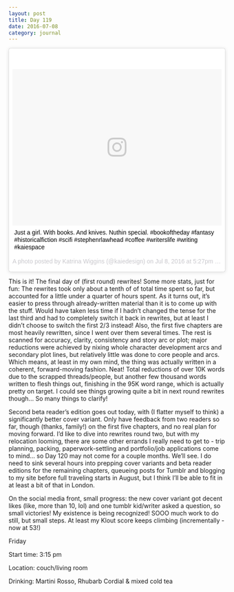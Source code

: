 ```yaml
---
layout: post
title: Day 119
date: 2016-07-08
category: journal
---
```


<blockquote class="instagram-media" data-instgrm-captioned data-instgrm-version="7" style=" background:#FFF; border:0; border-radius:3px; box-shadow:0 0 1px 0 rgba(0,0,0,0.5),0 1px 10px 0 rgba(0,0,0,0.15); margin: 1px; max-width:658px; padding:0; width:99.375%; width:-webkit-calc(100% - 2px); width:calc(100% - 2px);"><div style="padding:8px;"> <div style=" background:#F8F8F8; line-height:0; margin-top:40px; padding:37.2685185185% 0; text-align:center; width:100%;"> <div style=" background:url(data:image/png;base64,iVBORw0KGgoAAAANSUhEUgAAACwAAAAsCAMAAAApWqozAAAABGdBTUEAALGPC/xhBQAAAAFzUkdCAK7OHOkAAAAMUExURczMzPf399fX1+bm5mzY9AMAAADiSURBVDjLvZXbEsMgCES5/P8/t9FuRVCRmU73JWlzosgSIIZURCjo/ad+EQJJB4Hv8BFt+IDpQoCx1wjOSBFhh2XssxEIYn3ulI/6MNReE07UIWJEv8UEOWDS88LY97kqyTliJKKtuYBbruAyVh5wOHiXmpi5we58Ek028czwyuQdLKPG1Bkb4NnM+VeAnfHqn1k4+GPT6uGQcvu2h2OVuIf/gWUFyy8OWEpdyZSa3aVCqpVoVvzZZ2VTnn2wU8qzVjDDetO90GSy9mVLqtgYSy231MxrY6I2gGqjrTY0L8fxCxfCBbhWrsYYAAAAAElFTkSuQmCC); display:block; height:44px; margin:0 auto -44px; position:relative; top:-22px; width:44px;"></div></div> <p style=" margin:8px 0 0 0; padding:0 4px;"> <a href="https://www.instagram.com/p/BHnt6WljlR-/" style=" color:#000; font-family:Arial,sans-serif; font-size:14px; font-style:normal; font-weight:normal; line-height:17px; text-decoration:none; word-wrap:break-word;" target="_blank">Just a girl. With books. And knives. Nuthin special. #bookoftheday #fantasy #historicalfiction #scifi #stephenrlawhead #coffee #writerslife #writing #kaiespace</a></p> <p style=" color:#c9c8cd; font-family:Arial,sans-serif; font-size:14px; line-height:17px; margin-bottom:0; margin-top:8px; overflow:hidden; padding:8px 0 7px; text-align:center; text-overflow:ellipsis; white-space:nowrap;">A photo posted by Katrina Wiggins (@kaiedesign) on <time style=" font-family:Arial,sans-serif; font-size:14px; line-height:17px;" datetime="2016-07-09T00:27:34+00:00">Jul 8, 2016 at 5:27pm PDT</time></p></div></blockquote>
<script async defer src="//platform.instagram.com/en_US/embeds.js"></script>

This is it! The final day of (first round) rewrites! Some more stats, just for fun: The rewrites took only about a tenth of of total time spent so far, but accounted for a little under a quarter of hours spent. As it turns out, it’s easier to press through already-written material than it is to come up with the stuff. Would have taken less time if I hadn’t changed the tense for the last third and had to completely switch it back in rewrites, but at least I didn’t choose to switch the first 2/3 instead! Also, the first five chapters are most heavily rewritten, since I went over them several times. The rest is scanned for accuracy, clarity, consistency and story arc or plot; major reductions were achieved by nixing whole character development arcs and secondary plot lines, but relatively little was done to core people and arcs. Which means, at least in my own mind, the thing was actually written in a coherent, forward-moving fashion. Neat! Total reductions of over 10K words due to the scrapped threads/people, but another few thousand words written to flesh things out, finishing in the 95K word range, which is actually pretty on target. I could see things growing quite a bit in next round rewrites though… So many things to clarify! 

Second beta reader’s edition goes out today, with (I flatter myself to think) a significantly better cover variant. Only have feedback from two readers so far, though (thanks, family!) on the first five chapters, and no real plan for moving forward. I’d like to dive into rewrites round two, but with my relocation looming, there are some other errands I really need to get to - trip planning, packing, paperwork-settling and portfolio/job applications come to mind… so Day 120 may not come for a couple months. We’ll see. I do need to sink several hours into prepping cover variants and beta reader editions for the remaining chapters, queueing posts for Tumblr and blogging to my site before full traveling starts in August, but I think I’ll be able to fit in at least a bit of that in London. 

On the social media front, small progress: the new cover variant got decent likes (like, more than 10, lol) and one tumblr kid/writer asked a question, so small victories! My existence is being recognized! SOOO much work to do still, but small steps. At least my Klout score keeps climbing (incrementally - now at 53!)

Friday

Start time: 3:15 pm

Location: couch/living room

Drinking: Martini Rosso, Rhubarb Cordial & mixed cold tea
